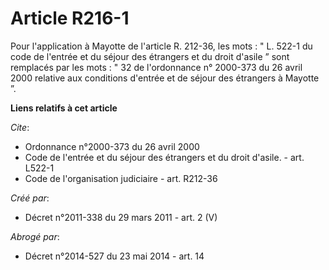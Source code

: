 # Article R216-1

Pour l'application à Mayotte de l'article R. 212-36, les mots : " L. 522-1 du code de l'entrée et du séjour des étrangers et
du droit d'asile ” sont remplacés par les mots : " 32 de l'ordonnance n° 2000-373 du 26 avril 2000 relative aux conditions
d'entrée et de séjour des étrangers à Mayotte ”.

**Liens relatifs à cet article**

_Cite_:

  - Ordonnance n°2000-373 du 26 avril 2000
  - Code de l'entrée et du séjour des étrangers et du droit d'asile. - art. L522-1
  - Code de l'organisation judiciaire - art. R212-36

_Créé par_:

  - Décret n°2011-338 du 29 mars 2011 - art. 2 (V)

_Abrogé par_:

  - Décret n°2014-527 du 23 mai 2014 - art. 14

